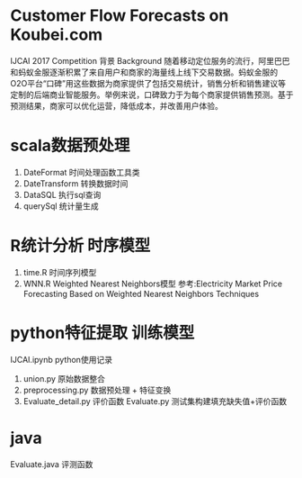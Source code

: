 Customer Flow Forecasts on Koubei.com
==
IJCAI 2017 Competition
背景 Background
随着移动定位服务的流行，阿里巴巴和蚂蚁金服逐渐积累了来自用户和商家的海量线上线下交易数据。蚂蚁金服的O2O平台“口碑”用这些数据为商家提供了包括交易统计，销售分析和销售建议等定制的后端商业智能服务。举例来说，口碑致力于为每个商家提供销售预测。基于预测结果，商家可以优化运营，降低成本，并改善用户体验。

scala数据预处理
====
1. DateFormat 时间处理函数工具类
2. DateTransform 转换数据时间
3. DataSQL 执行sql查询
4. querySql 统计量生成

R统计分析 时序模型
====
1. time.R 时间序列模型
2. WNN.R  Weighted Nearest Neighbors模型
参考:Electricity Market Price Forecasting Based on Weighted Nearest Neighbors Techniques

python特征提取 训练模型
====
IJCAI.ipynb python使用记录
1. union.py 原始数据整合
2. preprocessing.py 数据预处理 + 特征变换
3. Evaluate_detail.py 评价函数
   Evaluate.py 测试集构建填充缺失值+评价函数

java
====
Evaluate.java 评测函数

